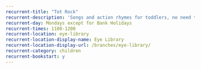 ```yaml
---
recurrent-title: "Tot Rock"
recurrent-description: 'Songs and action rhymes for toddlers, no need to book.'
recurrent-day: Mondays except for Bank Holidays
recurrent-times: 1100-1200
recurrent-location: eye-library
recurrent-location-display-name: Eye Library
recurrent-location-display-url: /branches/eye-library/
recurrent-category: children
recurrent-bookstart: y
---
```

